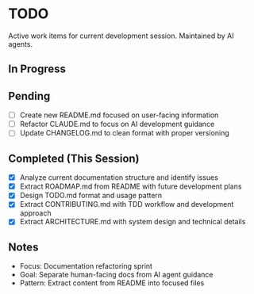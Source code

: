 # TODO

Active work items for current development session. Maintained by AI agents.

## In Progress

## Pending
- [ ] Create new README.md focused on user-facing information
- [ ] Refactor CLAUDE.md to focus on AI development guidance
- [ ] Update CHANGELOG.md to clean format with proper versioning

## Completed (This Session)
- [x] Analyze current documentation structure and identify issues
- [x] Extract ROADMAP.md from README with future development plans
- [x] Design TODO.md format and usage pattern
- [x] Extract CONTRIBUTING.md with TDD workflow and development approach
- [x] Extract ARCHITECTURE.md with system design and technical details

## Notes
- Focus: Documentation refactoring sprint
- Goal: Separate human-facing docs from AI agent guidance
- Pattern: Extract content from README into focused files